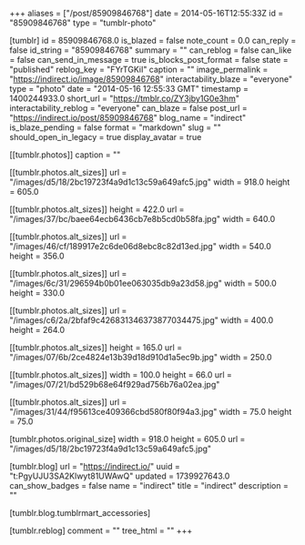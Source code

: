 +++
aliases = ["/post/85909846768"]
date = 2014-05-16T12:55:33Z
id = "85909846768"
type = "tumblr-photo"

[tumblr]
id = 85909846768.0
is_blazed = false
note_count = 0.0
can_reply = false
id_string = "85909846768"
summary = ""
can_reblog = false
can_like = false
can_send_in_message = true
is_blocks_post_format = false
state = "published"
reblog_key = "FYrTGKiI"
caption = ""
image_permalink = "https://indirect.io/image/85909846768"
interactability_blaze = "everyone"
type = "photo"
date = "2014-05-16 12:55:33 GMT"
timestamp = 1400244933.0
short_url = "https://tmblr.co/ZY3jby1G0e3hm"
interactability_reblog = "everyone"
can_blaze = false
post_url = "https://indirect.io/post/85909846768"
blog_name = "indirect"
is_blaze_pending = false
format = "markdown"
slug = ""
should_open_in_legacy = true
display_avatar = true

[[tumblr.photos]]
caption = ""

[[tumblr.photos.alt_sizes]]
url = "/images/d5/18/2bc19723f4a9d1c13c59a649afc5.jpg"
width = 918.0
height = 605.0

[[tumblr.photos.alt_sizes]]
height = 422.0
url = "/images/37/bc/baee64ecb6436cb7e8b5cd0b58fa.jpg"
width = 640.0

[[tumblr.photos.alt_sizes]]
url = "/images/46/cf/189917e2c6de06d8ebc8c82d13ed.jpg"
width = 540.0
height = 356.0

[[tumblr.photos.alt_sizes]]
url = "/images/6c/31/296594b0b01ee063035db9a23d58.jpg"
width = 500.0
height = 330.0

[[tumblr.photos.alt_sizes]]
url = "/images/c6/2a/2bfaf9c426831346373877034475.jpg"
width = 400.0
height = 264.0

[[tumblr.photos.alt_sizes]]
height = 165.0
url = "/images/07/6b/2ce4824e13b39d18d910d1a5ec9b.jpg"
width = 250.0

[[tumblr.photos.alt_sizes]]
width = 100.0
height = 66.0
url = "/images/07/21/bd529b68e64f929ad756b76a02ea.jpg"

[[tumblr.photos.alt_sizes]]
url = "/images/31/44/f95613ce409366cbd580f80f94a3.jpg"
width = 75.0
height = 75.0

[tumblr.photos.original_size]
width = 918.0
height = 605.0
url = "/images/d5/18/2bc19723f4a9d1c13c59a649afc5.jpg"

[tumblr.blog]
url = "https://indirect.io/"
uuid = "t:PgyUJU3SA2Klwyt81UWAwQ"
updated = 1739927643.0
can_show_badges = false
name = "indirect"
title = "indirect"
description = ""

[tumblr.blog.tumblrmart_accessories]

[tumblr.reblog]
comment = ""
tree_html = ""
+++
